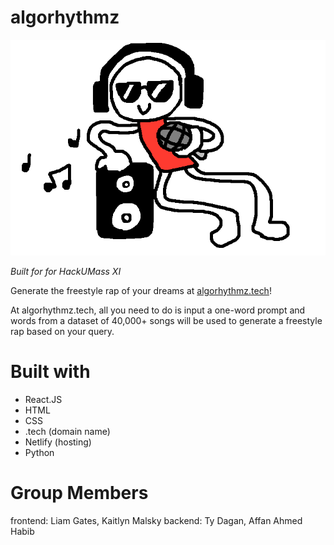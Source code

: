 # algorhythmz

![alt text for cool dude](./src/images/cooldudehackumass.png)

<em> Built for for HackUMass XI </em>

Generate the freestyle rap of your dreams at [algorhythmz.tech](https://algorhythmz.tech)!

At algorhythmz.tech, all you need to do is input a one-word prompt and words from a dataset of 40,000+ songs will be used to generate a freestyle rap based on your query.

# Built with
* React.JS
* HTML
* CSS
* .tech (domain name)
* Netlify (hosting)
* Python

# Group Members
frontend: Liam Gates, Kaitlyn Malsky
backend: Ty Dagan, Affan Ahmed Habib
